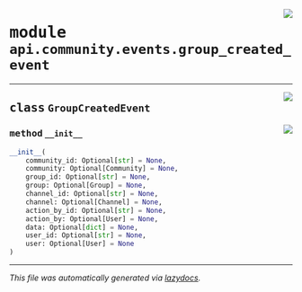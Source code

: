 <!-- markdownlint-disable -->

<a href="https://github.com/switchcollab/Switch-Bots-Python-Library/tree/main/src/switch/api/community/events/group_created_event.py#L0"><img align="right" src="https://img.shields.io/badge/-source-cccccc?style=flat-square"/></a>

# <kbd>module</kbd> `api.community.events.group_created_event`






---

<a href="https://github.com/switchcollab/Switch-Bots-Python-Library/tree/main/src/switch/api/community/events/group_created_event.py#L10"><img align="right" src="https://img.shields.io/badge/-source-cccccc?style=flat-square"/></a>

## <kbd>class</kbd> `GroupCreatedEvent`




<a href="https://github.com/switchcollab/Switch-Bots-Python-Library/tree/main/src/switch/api/community/events/group_created_event.py#L11"><img align="right" src="https://img.shields.io/badge/-source-cccccc?style=flat-square"/></a>

### <kbd>method</kbd> `__init__`

```python
__init__(
    community_id: Optional[str] = None,
    community: Optional[Community] = None,
    group_id: Optional[str] = None,
    group: Optional[Group] = None,
    channel_id: Optional[str] = None,
    channel: Optional[Channel] = None,
    action_by_id: Optional[str] = None,
    action_by: Optional[User] = None,
    data: Optional[dict] = None,
    user_id: Optional[str] = None,
    user: Optional[User] = None
)
```











---

_This file was automatically generated via [lazydocs](https://github.com/ml-tooling/lazydocs)._
